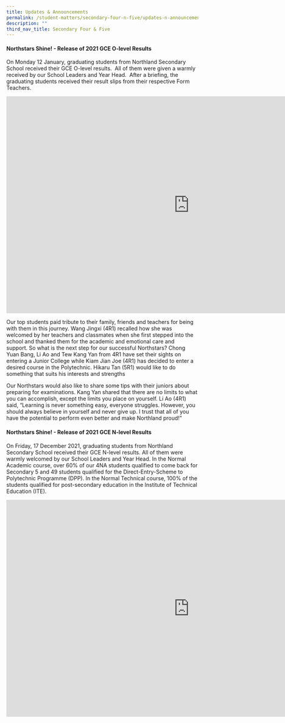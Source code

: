 ```yaml
---
title: Updates & Announcements
permalink: /student-matters/secondary-four-n-five/updates-n-announcements/
description: ""
third_nav_title: Secondary Four & Five
---
```

<h4 style="font-weight: 400;"><strong>Northstars Shine! - Release of 2021 GCE O-level Results<br /></strong></h4>
<p style="font-weight: 400;">On Monday 12 January, graduating students from Northland Secondary School received their GCE O-level results.&nbsp; All of them were given a warmly received by our School Leaders and Year Head. &nbsp;After a briefing, the graduating students received their result slips from their respective Form Teachers.</p>
<iframe src="https://docs.google.com/presentation/d/e/2PACX-1vRjuJQESK9J8dZ3kuu8i6DVOxXSEMHuUnlEWH_An9mcLMHaoYQg5gYrfLld8RtONSd0XcXnXmwW3t7i/embed?start=false&loop=false&delayms=10000" frameborder="0" width="960" height="569" allowfullscreen="true" ></iframe>
<p>Our top students paid tribute to their family, friends and teachers for being with them in this journey. Wang Jingxi (4R1) recalled&nbsp;how she was welcomed by her teachers and classmates when she first stepped into the school and thanked them for the academic and emotional care and support.&nbsp;So what is the next step for our successful Northstars? Chong Yuan Bang, Li Ao and Tew Kang Yan from 4R1 have set their sights on entering a Junior College while Kiam Jian Joe (4R1) has decided to enter a desired course in the Polytechnic. Hikaru Tan (5R1) would like&nbsp;to do something that suits his interests and strengths</p>
<p>Our Northstars would also like to share some tips with their juniors about preparing for examinations. Kang Yan shared that&nbsp;there are no limits to what you can accomplish, except the limits you place on yourself.&nbsp;Li Ao (4R1) said, &ldquo;Learning is never something easy, everyone struggles. However, you should always believe in yourself and never give up. I trust that all of you have the potential to perform even better and make Northland proud!&rdquo;</p>
<h4><strong>Northstars Shine! - Release of 2021 GCE N-level Results</strong></h4>
<p>On Friday, 17 December 2021, graduating students from Northland Secondary School received their GCE N-level results. All of them were warmly welcomed by our School Leaders and Year Head. In the Normal Academic course, over 60% of our 4NA students qualified to come back for Secondary 5 and 49 students qualified for the Direct-Entry-Scheme to Polytechnic Programme (DPP). In the Normal Technical course, 100% of the students qualified for post-secondary education in the Institute of Technical Education (ITE).</p>
<iframe src="https://docs.google.com/presentation/d/e/2PACX-1vRmnxHXglNJTOqSI-4Q72lAOjdYIasTC_a5AjQfEdMGdctwp4o46-P_GWogERJDFLXZlIuuc15nkHQq/embed?start=false&loop=false&delayms=10000" frameborder="0" width="960" height="569" allowfullscreen="true"></iframe>